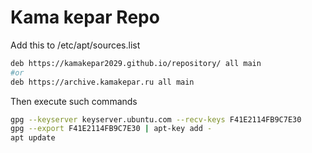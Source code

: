 # Kama kepar Repo

Add this to /etc/apt/sources.list
```bash
deb https://kamakepar2029.github.io/repository/ all main
#or
deb https://archive.kamakepar.ru all main
```

Then execute such commands
```bash
gpg --keyserver keyserver.ubuntu.com --recv-keys F41E2114FB9C7E30
gpg --export F41E2114FB9C7E30 | apt-key add -
apt update
```
